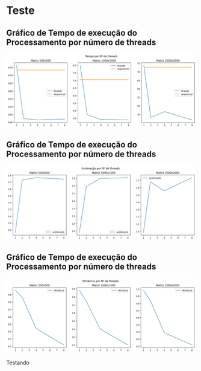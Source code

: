 # Teste

## Gráfico de Tempo de execução do Processamento por número de threads
![grafico TxT](data/tempo_por_n_threads.png)

## Gráfico de Tempo de execução do Processamento por número de threads
![grafico AxT](data/aceleracao_por_n_threads.png)

## Gráfico de Tempo de execução do Processamento por número de threads
![grafico ExT](data/eficiencia_por_n_threads.png)

Testando
